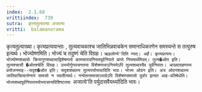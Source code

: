 ```yaml
---
index:  2.1.68
vrittiindex:  739
sutra:  कृत्यतुल्याल्या अजात्या
vritti:  balamanorama 
---
```


कृत्यतुल्याख्या। कृत्यप्रत्ययान्ताः , तुल्यवाचकाश्च जातिभिन्नवाचकेन समानाधिकरणेन समस्यन्ते स तत्पुरुष इत्यर्थः। भोज्योष्णमिति। भोज्यं च तदुष्णं चेति विग्रहः। `ऋहलोर्ण्य'दिति ण्यत्। अर्हे। कृत्यप्रत्ययः। भोज्योष्णशब्दयोः क्रियागुणशब्दत्वाद्विशेषणत्वे कामचारादनियतपूर्वनिपाते प्राप्ते नियमार्थमिदम्। तुल्य�ओत इति। तुल्यश्चासौ �ओतश्चेति विग्रहः। उभयोर्गुणवचनतया विशेषणत्वाऽनियमेऽपि तुल्यशब्दस्यैव पूर्वनिपातः। आख्याग्रहणस्य प्रयोजनमाह--सदृश�ओत इति। सदृशशब्दस्य तुल्यपर्यायत्वादिति भावः। भोज्य ओदन इति। अत्र ओदनशब्दस्य जातिवाचित्वात्तेनायं समासो न भवतीत्यर्थः। नन्वेतत्समासाऽभावेऽपि विशेषणसमासो दुर्वार इत्यत आह-प्रतिषेधेति। भोज्यशब्दपूर्वनिपातस्योभयत्राप्यविशिष्टतया `अजात्ये'ति पर्युदासवैयर्थ्यादिति भावः।

